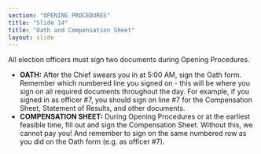 ```yaml
---
section: "OPENING PROCEDURES"
title: "Slide 14"
title: "Oath and Compensation Sheet"
layout: slide
---
```


All election officers must sign two documents during Opening Procedures.

- **OATH:** After the Chief swears you in at 5:00 AM, sign the Oath form. Remember which numbered line you signed on - this will be where you sign on all required documents throughout the day. For example, if you signed in as officer #7, you should sign on line #7 for the Compensation Sheet, Statement of Results, and other documents.
- **COMPENSATION SHEET:** During Opening Procedures or at the earliest feasible time, fill out and sign the Compensation Sheet. Without this, we cannot pay you! And remember to sign on the same numbered row as you did on the Oath form (e.g. as officer #7).

